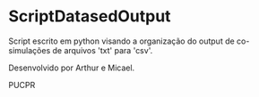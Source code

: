 # ScriptDatasedOutput

Script escrito em python visando a organização do output de co-simulações de arquivos 'txt' para 'csv'.

Desenvolvido por Arthur e Micael.

PUCPR
